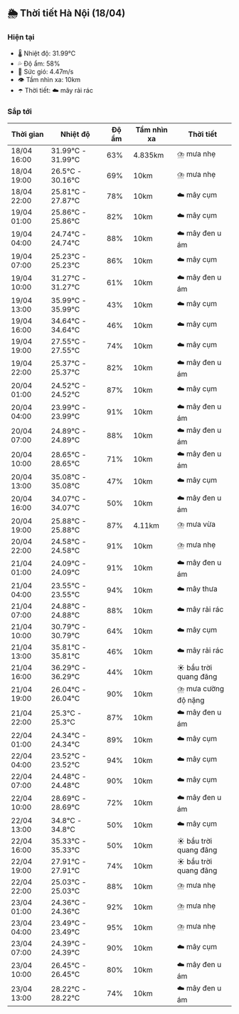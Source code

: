 ## 🌦️ Thời tiết Hà Nội (18/04)

### Hiện tại

- 🌡️ Nhiệt độ: 31.99℃
- 💦 Độ ẩm: 58%
- 💨 Sức gió: 4.47m/s
- 👁️ Tầm nhìn xa: 10km
- ☂️ Thời tiết: ☁️ mây rải rác

### Sắp tới

| Thời gian | Nhiệt độ | Độ ẩm | Tầm nhìn xa | Thời tiết |
| --- | --- | --- | --- | --- |
| 18/04 16:00 | 31.99℃ - 31.99℃ | 63% | 4.835km | ⛈️ mưa nhẹ |
| 18/04 19:00 | 26.5℃ - 30.16℃ | 69% | 10km | ⛈️ mưa nhẹ |
| 18/04 22:00 | 25.81℃ - 27.87℃ | 78% | 10km | ☁️ mây cụm |
| 19/04 01:00 | 25.86℃ - 25.86℃ | 82% | 10km | ☁️ mây cụm |
| 19/04 04:00 | 24.74℃ - 24.74℃ | 88% | 10km | ☁️ mây đen u ám |
| 19/04 07:00 | 25.23℃ - 25.23℃ | 86% | 10km | ☁️ mây cụm |
| 19/04 10:00 | 31.27℃ - 31.27℃ | 61% | 10km | ☁️ mây đen u ám |
| 19/04 13:00 | 35.99℃ - 35.99℃ | 43% | 10km | ☁️ mây cụm |
| 19/04 16:00 | 34.64℃ - 34.64℃ | 46% | 10km | ☁️ mây cụm |
| 19/04 19:00 | 27.55℃ - 27.55℃ | 74% | 10km | ☁️ mây cụm |
| 19/04 22:00 | 25.37℃ - 25.37℃ | 82% | 10km | ☁️ mây đen u ám |
| 20/04 01:00 | 24.52℃ - 24.52℃ | 87% | 10km | ☁️ mây cụm |
| 20/04 04:00 | 23.99℃ - 23.99℃ | 91% | 10km | ☁️ mây đen u ám |
| 20/04 07:00 | 24.89℃ - 24.89℃ | 88% | 10km | ☁️ mây đen u ám |
| 20/04 10:00 | 28.65℃ - 28.65℃ | 71% | 10km | ☁️ mây đen u ám |
| 20/04 13:00 | 35.08℃ - 35.08℃ | 47% | 10km | ☁️ mây cụm |
| 20/04 16:00 | 34.07℃ - 34.07℃ | 50% | 10km | ☁️ mây đen u ám |
| 20/04 19:00 | 25.88℃ - 25.88℃ | 87% | 4.11km | ⛈️ mưa vừa |
| 20/04 22:00 | 24.58℃ - 24.58℃ | 91% | 10km | ⛈️ mưa nhẹ |
| 21/04 01:00 | 24.09℃ - 24.09℃ | 91% | 10km | ☁️ mây đen u ám |
| 21/04 04:00 | 23.55℃ - 23.55℃ | 94% | 10km | ☁️ mây thưa |
| 21/04 07:00 | 24.88℃ - 24.88℃ | 88% | 10km | ☁️ mây rải rác |
| 21/04 10:00 | 30.79℃ - 30.79℃ | 64% | 10km | ☁️ mây cụm |
| 21/04 13:00 | 35.81℃ - 35.81℃ | 46% | 10km | ☁️ mây rải rác |
| 21/04 16:00 | 36.29℃ - 36.29℃ | 44% | 10km | ☀️ bầu trời quang đãng |
| 21/04 19:00 | 26.04℃ - 26.04℃ | 90% | 10km | ⛈️ mưa cường độ nặng |
| 21/04 22:00 | 25.3℃ - 25.3℃ | 87% | 10km | ☁️ mây đen u ám |
| 22/04 01:00 | 24.34℃ - 24.34℃ | 89% | 10km | ☁️ mây cụm |
| 22/04 04:00 | 23.52℃ - 23.52℃ | 94% | 10km | ☁️ mây cụm |
| 22/04 07:00 | 24.48℃ - 24.48℃ | 90% | 10km | ☁️ mây cụm |
| 22/04 10:00 | 28.69℃ - 28.69℃ | 72% | 10km | ☁️ mây đen u ám |
| 22/04 13:00 | 34.8℃ - 34.8℃ | 50% | 10km | ☁️ mây cụm |
| 22/04 16:00 | 35.33℃ - 35.33℃ | 50% | 10km | ☀️ bầu trời quang đãng |
| 22/04 19:00 | 27.91℃ - 27.91℃ | 74% | 10km | ☀️ bầu trời quang đãng |
| 22/04 22:00 | 25.03℃ - 25.03℃ | 88% | 10km | ⛈️ mưa nhẹ |
| 23/04 01:00 | 24.36℃ - 24.36℃ | 92% | 10km | ⛈️ mưa nhẹ |
| 23/04 04:00 | 23.49℃ - 23.49℃ | 95% | 10km | ⛈️ mưa nhẹ |
| 23/04 07:00 | 24.39℃ - 24.39℃ | 90% | 10km | ☁️ mây cụm |
| 23/04 10:00 | 26.45℃ - 26.45℃ | 80% | 10km | ☁️ mây đen u ám |
| 23/04 13:00 | 28.22℃ - 28.22℃ | 74% | 10km | ☁️ mây đen u ám |

